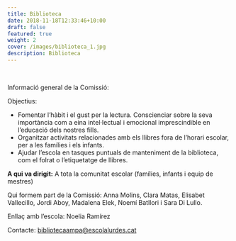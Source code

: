 ```yaml
---
title: Biblioteca
date: 2018-11-18T12:33:46+10:00
draft: false
featured: true
weight: 2
cover: /images/biblioteca_1.jpg
description: Biblioteca
---
```

&nbsp;

Informació general de la Comissió:

Objectius:

* Fomentar l’hàbit i el gust per la lectura. Conscienciar sobre la seva importància com a eina intel·lectual i emocional imprescindible en l’educació dels nostres fills.
* Organitzar activitats relacionades amb els llibres fora de l’horari escolar, per a les famílies i els infants.
* Ajudar l’escola en tasques puntuals de manteniment de la biblioteca, com el folrat o l’etiquetatge de llibres.

**A qui va dirigit:**  A tota la comunitat escolar (famílies, infants i equip de mestres)

Qui formem part de la Comissió: Anna Molins, Clara Matas, Elisabet Vallecillo, Jordi Aboy, Madalena Elek, Noemí Batllori i Sara Di Lullo.

Enllaç amb l’escola: Noelia Ramírez

Contacte: [bibliotecaampa@escolalurdes.cat](emailto:bibliotecaampa@escolalurdes.cat)